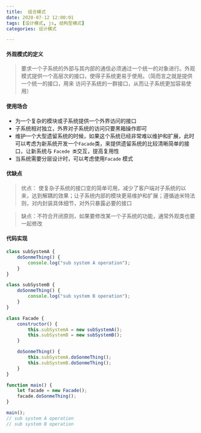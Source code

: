 ```yaml
---
title:  组合模式
date: 2020-07-12 12:00:01
tags: [设计模式, js, 结构型模式]
categories: 设计模式

---
```


#### 外观模式的定义

> 要求一个子系统的外部与其内部的通信必须通过一个统一的对象进行。外观模式提供一个高层次的接口，使得子系统更易于使用。（简而言之就是提供一个统一的接口，用来 访问子系统的一群接口，从而让子系统更加容易使用）

#### 使用场合

-   为一个复杂的模块或子系统提供一个外界访问的接口
-   子系统相对独立，外界对子系统的访问只要黑箱操作即可
-   维护一个大型遗留系统的时候，如果这个系统已经非常难以维护和扩展，此时可以考虑为新系统开发一个` Facade `类，来提供遗留系统的比较清晰简单的接口，让新系统与 `Facede 类`交互，提高复用性
-   当系统需要分层设计时，可以考虑使用`Facade` 模式

#### 优缺点

> 优点： 使复杂子系统的接口变的简单可用，减少了客户端对子系统的以来，达到解耦的效果；让子系统内部的模块更易维护和扩展；遵循迪米特法则，对内封装具体细节，对外只暴露必要的接口

> 缺点：不符合开闭原则，如果要修改某一个子系统的功能，通常外观类也要一起修改

#### 代码实现

```js
class subSystemA {
    doSonmeThing() {
        console.log("sub system A operation");
    }
}

class subSystemB {
    doSonmeThing() {
        console.log("sub system B operation");
    }
}

class Facade {
    constructor() {
        this.subSystemA = new subSystemA();
        this.subSystemB = new subSystemB();
    }

    doSonmeThing() {
        this.subSystemA.doSonmeThing();
        this.subSystemB.doSonmeThing();
    }
}

function main() {
    let facade = new Facade();
    facade.doSonmeThing();
}

main();
// sub system A operation
// sub system B operation
```
